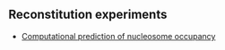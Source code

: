 
## Reconstitution experiments

-   [Computational prediction of nucleosome occupancy](Comp_prediction_nucleosome_occupancy/README.md)
